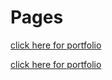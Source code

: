 # Pages

[click here for portfolio](https://shorturl.at/5gYci)

<a href="https://shorturl.at/5gYci" target="_blank">click here for portfolio</a>

